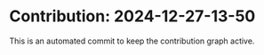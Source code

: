 # Contribution: 2024-12-27-13-50
This is an automated commit to keep the contribution graph active.
